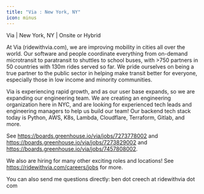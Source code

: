 ```yaml
---
title: "Via : New York, NY"
icon: minus
---
```

Via | New York, NY | Onsite or Hybrid

At Via (ridewithvia.com), we are improving mobility in cities all over the world. Our software and people coordinate everything from on-demand microtransit to paratransit to shuttles to school buses, with &gt;750 partners in 50 countries with 130m rides served so far. We pride ourselves on being a true partner to the public sector in helping make transit better for everyone, especially those in low income and minority communities.

Via is experiencing rapid growth, and as our user base expands, so we are expanding our engineering team. We are creating an engineering organization here in NYC, and are looking for experienced tech leads and engineering managers to help us build our team! Our backend tech stack today is Python, AWS, K8s, Lambda, Cloudflare, Terraform, Gitlab, and more.

See <a href="https:&#x2F;&#x2F;boards.greenhouse.io&#x2F;via&#x2F;jobs&#x2F;7273778002" rel="nofollow">https:&#x2F;&#x2F;boards.greenhouse.io&#x2F;via&#x2F;jobs&#x2F;7273778002</a> and
<a href="https:&#x2F;&#x2F;boards.greenhouse.io&#x2F;via&#x2F;jobs&#x2F;7273829002" rel="nofollow">https:&#x2F;&#x2F;boards.greenhouse.io&#x2F;via&#x2F;jobs&#x2F;7273829002</a> and <a href="https:&#x2F;&#x2F;boards.greenhouse.io&#x2F;via&#x2F;jobs&#x2F;7457808002" rel="nofollow">https:&#x2F;&#x2F;boards.greenhouse.io&#x2F;via&#x2F;jobs&#x2F;7457808002</a>.

We also are hiring for many other exciting roles and locations! See <a href="https:&#x2F;&#x2F;ridewithvia.com&#x2F;careers&#x2F;jobs" rel="nofollow">https:&#x2F;&#x2F;ridewithvia.com&#x2F;careers&#x2F;jobs</a> for more.

You can also send me questions directly: ben dot creech at ridewithvia dot com
